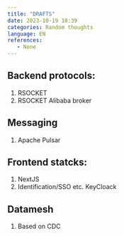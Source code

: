 ```yaml
---
title: "DRAFTS"
date: 2023-10-19 18:39
categories: Random thoughts
language: EN
references:
   - None
---
```

## Backend protocols:
1. RSOCKET
2. RSOCKET Alibaba broker

## Messaging 
1. Apache Pulsar

## Frontend statcks:
1. NextJS
2. Identification/SSO etc. KeyCloack

## Datamesh
1. Based on CDC 
